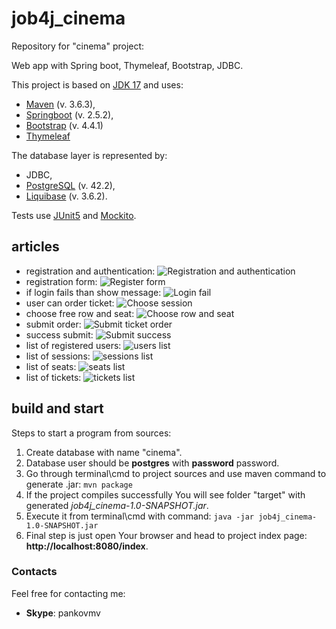 # job4j_cinema
Repository for "cinema" project:

Web app with Spring boot, Thymeleaf, Bootstrap, JDBC.


This project is based on [JDK 17](https://www.oracle.com/java/technologies/javase-downloads.html#JDK17) and uses:
- [Maven](https://maven.apache.org/) (v. 3.6.3),
- [Springboot](https://spring.io/) (v. 2.5.2),
- [Bootstrap](https://getbootstrap.com/docs/4.4/getting-started/introduction/) (v. 4.4.1)
- [Thymeleaf](https://www.thymeleaf.org/)

The database layer is represented by:
- JDBC,
- [PostgreSQL](https://www.postgresql.org/) (v. 42.2),
- [Liquibase](https://www.liquibase.org/) (v. 3.6.2).

Tests use [JUnit5](https://junit.org/junit5/) and [Mockito](https://site.mockito.org/).

## articles
- registration and authentication:
![Registration and authentication](https://raw.github.com/fourbarman/screenshots/main/job4j_cinema/login_register_form.png)
- registration form:
![Register form](https://raw.github.com/fourbarman/screenshots/main/job4j_cinema/register_form.png)
- if login fails than show message:
![Login fail](https://raw.github.com/fourbarman/screenshots/main/job4j_cinema/login_fail.png)
- user can order ticket:
![Choose session](https://raw.github.com/fourbarman/screenshots/main/job4j_cinema/order_ticket_choose_session.png)
- choose free row and seat:
![Choose row and seat](https://raw.github.com/fourbarman/screenshots/main/job4j_cinema/order_ticket_choose_row_and_seat.png)
- submit order:
![Submit ticket order](https://raw.github.com/fourbarman/screenshots/main/job4j_cinema/order_ticket_submit.png)
- success submit:
![Submit success](https://raw.github.com/fourbarman/screenshots/main/job4j_cinema/order_ticket_success_info.png)
- list of registered users:
![users list](https://raw.github.com/fourbarman/screenshots/main/job4j_cinema/users_list.png)
- list of sessions:
![sessions list](https://raw.github.com/fourbarman/screenshots/main/job4j_cinema/sessions_list.png)
- list of seats:
![seats list](https://raw.github.com/fourbarman/screenshots/main/job4j_cinema/seats_list.png)
- list of tickets:
![tickets list](https://raw.github.com/fourbarman/screenshots/main/job4j_cinema/tickets_list.png)
 
## build and start
Steps to start a program from sources:
1. Create database with name "cinema".
2. Database user should be **postgres** with **password** password.
3. Go through terminal\cmd to project sources and use maven command to generate .jar:
```mvn package```
4. If the project compiles successfully You will see folder "target" with generated _job4j_cinema-1.0-SNAPSHOT.jar_.
5. Execute it from terminal\cmd with command:
```java -jar job4j_cinema-1.0-SNAPSHOT.jar```
6. Final step is just open Your browser and head to project index page: **http://localhost:8080/index**.

### Contacts
Feel free for contacting me:
- **Skype**: pankovmv
